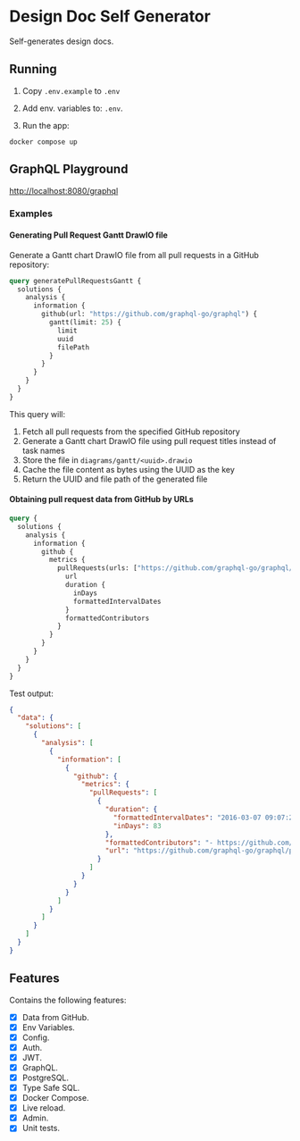 # Design Doc Self Generator

Self-generates design docs.

## Running
1. Copy `.env.example` to `.env`

2. Add env. variables to: `.env`.

3. Run the app:
```
docker compose up
```

## GraphQL Playground

[http://localhost:8080/graphql](http://localhost:8080/graphql)

### Examples

#### Generating Pull Request Gantt DrawIO file

Generate a Gantt chart DrawIO file from all pull requests in a GitHub repository:

```graphql
query generatePullRequestsGantt {
  solutions {
    analysis {
      information {
        github(url: "https://github.com/graphql-go/graphql") {
          gantt(limit: 25) {
            limit
            uuid
            filePath
          }
        }
      }
    }
  }
}
```

This query will:
1. Fetch all pull requests from the specified GitHub repository
2. Generate a Gantt chart DrawIO file using pull request titles instead of task names
3. Store the file in `diagrams/gantt/<uuid>.drawio`
4. Cache the file content as bytes using the UUID as the key
5. Return the UUID and file path of the generated file

#### Obtaining pull request data from GitHub by URLs

```graphql
query {
  solutions {
    analysis {
      information {
        github {
          metrics {
            pullRequests(urls: ["https://github.com/graphql-go/graphql/pull/117"]) {
              url
              duration {
                inDays
                formattedIntervalDates
              }
              formattedContributors
            }
          }
        }
      }
    }
  }
}
```

Test output:
```json
{
  "data": {
    "solutions": [
      {
        "analysis": [
          {
            "information": [
              {
                "github": {
                  "metrics": {
                    "pullRequests": [
                      {
                        "duration": {
                          "formattedIntervalDates": "2016-03-07 09:07:29 +0000 UTC - 2016-05-30 01:52:47 +0000 UTC",
                          "inDays": 83
                        },
                        "formattedContributors": "- https://github.com/sogko</br>- https://github.com/coveralls</br>- https://github.com/pspeter3</br>- https://github.com/chris-ramon</br>- https://github.com/jvatic",
                        "url": "https://github.com/graphql-go/graphql/pull/117"
                      }
                    ]
                  }
                }
              }
            ]
          }
        ]
      }
    ]
  }
}
```

## Features

Contains the following features:
- [x] Data from GitHub.
- [x] Env Variables.
- [x] Config.
- [x] Auth.
- [x] JWT.
- [x] GraphQL.
- [x] PostgreSQL.
- [x] Type Safe SQL.
- [x] Docker Compose.
- [x] Live reload.
- [x] Admin.
- [x] Unit tests.
